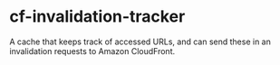 cf-invalidation-tracker
=======================

A cache that keeps track of accessed URLs, and can send these in an invalidation requests to Amazon CloudFront.